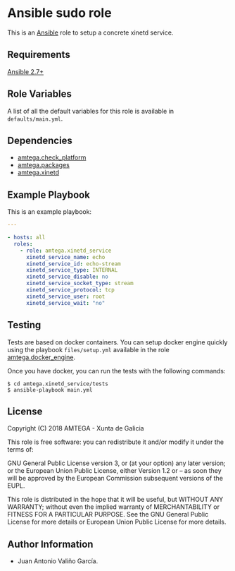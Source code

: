 # Ansible sudo role

This is an [Ansible](http://www.ansible.com) role to setup a concrete xinetd service.

## Requirements

[Ansible 2.7+](http://docs.ansible.com/ansible/latest/intro_installation.html)

## Role Variables

A list of all the default variables for this role is available in `defaults/main.yml`.

## Dependencies

- [amtega.check_platform](https://galaxy.ansible.com/amtega/check_platform)
- [amtega.packages](https://galaxy.ansible.com/amtega/packages)
- [amtega.xinetd](https://galaxy.ansible.com/amtega/xinetd)

## Example Playbook

This is an example playbook:

```yaml
---

- hosts: all
  roles:    
    - role: amtega.xinetd_service
      xinetd_service_name: echo
      xinetd_service_id: echo-stream
      xinetd_service_type: INTERNAL
      xinetd_service_disable: no
      xinetd_service_socket_type: stream
      xinetd_service_protocol: tcp
      xinetd_service_user: root
      xinetd_service_wait: "no"
```

## Testing

Tests are based on docker containers. You can setup docker engine quickly using the playbook `files/setup.yml` available in the role [amtega.docker_engine](https://galaxy.ansible.com/amtega/docker_engine).

Once you have docker, you can run the tests with the following commands:

```shell
$ cd amtega.xinetd_service/tests
$ ansible-playbook main.yml
```

## License

Copyright (C) 2018 AMTEGA - Xunta de Galicia

This role is free software: you can redistribute it and/or modify it under the terms of:

GNU General Public License version 3, or (at your option) any later version; or the European Union Public License, either Version 1.2 or – as soon they will be approved by the European Commission ­subsequent versions of the EUPL.

This role is distributed in the hope that it will be useful, but WITHOUT ANY WARRANTY; without even the implied warranty of MERCHANTABILITY or FITNESS FOR A PARTICULAR PURPOSE.  See the GNU General Public License for more details or European Union Public License for more details.

## Author Information

- Juan Antonio Valiño García.
